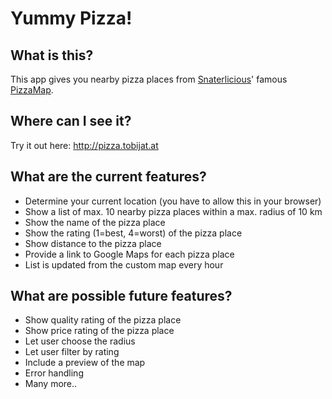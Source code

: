 # Yummy Pizza!

## What is this?
This app gives you nearby pizza places from [Snaterlicious](https://github.com/snaterlicious)'
famous [PizzaMap](https://www.google.com/maps/d/u/0/viewer?ll=52.493651%2C13.328133&spn=0.19628%2C0.528374&msa=0&mid=z2Qplwtk3f0Q.kaiyuAkHjF00).

## Where can I see it?
Try it out here: http://pizza.tobijat.at

## What are the current features?
* Determine your current location (you have to allow this in your browser)
* Show a list of max. 10 nearby pizza places within a max. radius of 10 km
* Show the name of the pizza place
* Show the rating (1=best, 4=worst) of the pizza place
* Show distance to the pizza place
* Provide a link to Google Maps for each pizza place
* List is updated from the custom map every hour

## What are possible future features?
* Show quality rating of the pizza place
* Show price rating of the pizza place
* Let user choose the radius
* Let user filter by rating
* Include a preview of the map
* Error handling
* Many more..
